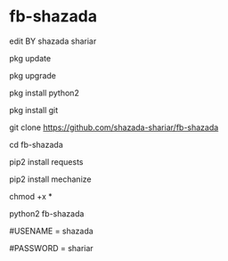 # fb-shazada
edit BY shazada shariar

pkg update

pkg upgrade

pkg install python2

pkg install git

git clone https://github.com/shazada-shariar/fb-shazada

cd fb-shazada

pip2 install requests

pip2 install mechanize

chmod +x *

python2 fb-shazada

#USENAME = shazada

#PASSWORD = shariar
